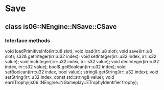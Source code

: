 Save
====

class is06::NEngine::NSave::CSave
---------------------------------

### Interface methods

void loadPrimitiveInfo(irr::u8 slot);
void load(irr::u8 slot);
void save(irr::u8 slot);
s32& getInteger(irr::u32 index);
void setInteger(irr::u32 index, irr::s32 value);
void incInteger(irr::u32 index, irr::s32 value);
void decInteger(irr::u32 index, irr::s32 value);
bool& getBoolean(irr::u32 index);
void setBoolean(irr::u32 index, bool value);
string& getString(irr::u32 index);
void setString(irr::u32 index, const std::string& value);
void earnTrophy(is06::NEngine::NGameplay::ETrophyIdentifier trophy);